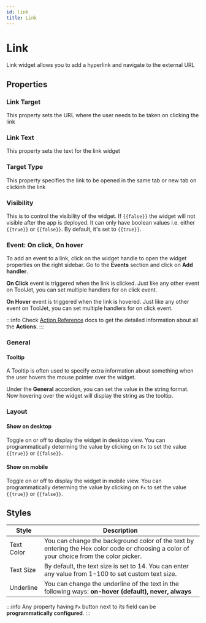 ```yaml
---
id: link
title: Link
---
```


# Link

Link widget allows you to add a hyperlink and navigate to the external URL

## Properties

### Link Target

This property sets the URL where the user needs to be taken on clicking the link

### Link Text

This property sets the text for the link widget 

### Target Type

This property specifies the link to be opened in the same tab or new tab on clickinh the link

### Visibility

This is to control the visibility of the widget. If `{{false}}` the widget will not visible after the app is deployed. It can only have boolean values i.e. either `{{true}}` or `{{false}}`. By default, it's set to `{{true}}`.


### Event: On click, On hover

To add an event to a link, click on the widget handle to open the widget properties on the right sidebar. Go to the **Events** section and click on **Add handler**.

**On Click** event is triggered when the link is clicked. Just like any other event on ToolJet, you can set multiple handlers for on click event.

**On Hover** event is triggered when the link is hovered. Just like any other event on ToolJet, you can set multiple handlers for on click event.

:::info
Check [Action Reference](/docs/actions/show-alert) docs to get the detailed information about all the **Actions**.
:::

### General
#### Tooltip

A Tooltip is often used to specify extra information about something when the user hovers the 
mouse pointer over the widget.

Under the <b>General</b> accordion, you can set the value in the string format. 
Now hovering over the widget will display the string as the tooltip.

### Layout


#### Show on desktop

Toggle on or off to display the widget in desktop view. You can programmatically determing the value by clicking on `Fx` to set the value `{{true}}` or `{{false}}`.

#### Show on mobile

Toggle on or off to display the widget in mobile view. You can programmatically determing the value by clicking on `Fx` to set the value `{{true}}` or `{{false}}`.

## Styles

| Style      | Description |
| ----------- | ----------- | 
| Text Color |  You can change the background color of the text by entering the Hex color code or choosing a color of your choice from the color picker. |
| Text Size | By default, the text size is set to 14. You can enter any value from 1-100 to set custom text size. |
| Underline | You can change the underline of the text in the following ways: **on-hover (default), never, always** |



:::info
Any property having `Fx` button next to its field can be **programmatically configured**.
:::
